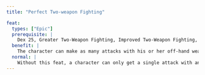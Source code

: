 ```yaml
---
title: "Perfect Two-weapon Fighting"

feat:
  types: ["Epic"]
  prerequisite: |
    Dex 25, Greater Two-Weapon Fighting, Improved Two-Weapon Fighting, Two-Weapon Fighting.
  benefit: |
    The character can make as many attacks with his or her off-hand weapon as with his or her primary weapon, using the same base attack bonus. The character still takes the normal penalties for fighting with two weapons.
  normal: |
    Without this feat, a character can only get a single attack with an off-hand weapon (or two attacks with an off-hand weapon if he or she has Improved Two-Weapon Fighting, or three attacks with an off-hand weapon if he or she has Greater Two-Weapon Fighting).
---
```

